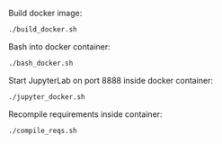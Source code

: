 Build docker image:

```bash
./build_docker.sh
```

Bash into docker container:

```bash
./bash_docker.sh
```

Start JupyterLab on port 8888 inside docker container:

```bash
./jupyter_docker.sh
```

Recompile requirements inside container:

```bash
./compile_reqs.sh
```
